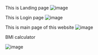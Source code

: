This is Landing page
![image](https://github.com/Atharva090903/Fitness-Application/assets/147313928/cdb90f85-bb99-446e-8425-b5e456c8af6c)


This is Login page
![image](https://github.com/Atharva090903/Fitness-Application/assets/147313928/ff2e1c32-20dd-4a31-bc2f-aa029ddadd6f)


This is main page of this website
![image](https://github.com/Atharva090903/Fitness-Application/assets/147313928/ac1f8ad8-bf4e-4bdd-a993-a219fa12fb00)

BMI calculator


![image](https://github.com/Atharva090903/Fitness-Application/assets/147313928/1f8f3f05-beed-48bf-8f6f-0262ef832ff9)



